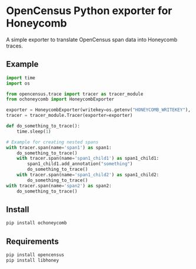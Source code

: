 # OpenCensus Python exporter for Honeycomb

A simple exporter to translate OpenCensus span data into Honeycomb traces.

## Example

```python
import time
import os

from opencensus.trace import tracer as tracer_module
from ochoneycomb import HoneycombExporter

exporter = HoneycombExporter(writekey=os.getenv("HONEYCOMB_WRITEKEY"), dataset=os.getenv("HONEYCOMB_DATASET"), service_name="test-app")
tracer = tracer_module.Tracer(exporter=exporter)

def do_something_to_trace():
    time.sleep(1)

# Example for creating nested spans
with tracer.span(name='span1') as span1:
    do_something_to_trace()
    with tracer.span(name='span1_child1') as span1_child1:
        span1_child1.add_annotation("something")
        do_something_to_trace()
    with tracer.span(name='span1_child2') as span1_child2:
        do_something_to_trace()
with tracer.span(name='span2') as span2:
    do_something_to_trace()

```

## Install

```bash
pip install ochoneycomb
```

## Requirements

```bash
pip install opencensus
pip install libhoney
```

